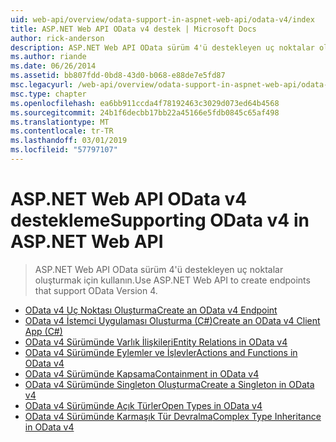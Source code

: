 ```yaml
---
uid: web-api/overview/odata-support-in-aspnet-web-api/odata-v4/index
title: ASP.NET Web API OData v4 destek | Microsoft Docs
author: rick-anderson
description: ASP.NET Web API OData sürüm 4'ü destekleyen uç noktalar oluşturmak için kullanın.
ms.author: riande
ms.date: 06/26/2014
ms.assetid: bb807fdd-0bd8-43d0-b068-e88de7e5fd87
msc.legacyurl: /web-api/overview/odata-support-in-aspnet-web-api/odata-v4
msc.type: chapter
ms.openlocfilehash: ea6bb911ccda4f78192463c3029d073ed64b4568
ms.sourcegitcommit: 24b1f6decbb17bb22a45166e5fdb0845c65af498
ms.translationtype: MT
ms.contentlocale: tr-TR
ms.lasthandoff: 03/01/2019
ms.locfileid: "57797107"
---
```

<a name="supporting-odata-v4-in-aspnet-web-api"></a><span data-ttu-id="406de-103">ASP.NET Web API OData v4 destekleme</span><span class="sxs-lookup"><span data-stu-id="406de-103">Supporting OData v4 in ASP.NET Web API</span></span>
====================
> <span data-ttu-id="406de-104">ASP.NET Web API OData sürüm 4'ü destekleyen uç noktalar oluşturmak için kullanın.</span><span class="sxs-lookup"><span data-stu-id="406de-104">Use ASP.NET Web API to create endpoints that support OData Version 4.</span></span>


- [<span data-ttu-id="406de-105">OData v4 Uç Noktası Oluşturma</span><span class="sxs-lookup"><span data-stu-id="406de-105">Create an OData v4 Endpoint</span></span>](create-an-odata-v4-endpoint.md)
- [<span data-ttu-id="406de-106">OData v4 İstemci Uygulaması Oluşturma (C#)</span><span class="sxs-lookup"><span data-stu-id="406de-106">Create an OData v4 Client App (C#)</span></span>](create-an-odata-v4-client-app.md)
- [<span data-ttu-id="406de-107">OData v4 Sürümünde Varlık İlişkileri</span><span class="sxs-lookup"><span data-stu-id="406de-107">Entity Relations in OData v4</span></span>](entity-relations-in-odata-v4.md)
- [<span data-ttu-id="406de-108">OData v4 Sürümünde Eylemler ve İşlevler</span><span class="sxs-lookup"><span data-stu-id="406de-108">Actions and Functions in OData v4</span></span>](odata-actions-and-functions.md)
- [<span data-ttu-id="406de-109">OData v4 Sürümünde Kapsama</span><span class="sxs-lookup"><span data-stu-id="406de-109">Containment in OData v4</span></span>](odata-containment-in-web-api-22.md)
- [<span data-ttu-id="406de-110">OData v4 Sürümünde Singleton Oluşturma</span><span class="sxs-lookup"><span data-stu-id="406de-110">Create a Singleton in OData v4</span></span>](using-a-singleton-in-an-odata-endpoint-in-web-api-22.md)
- [<span data-ttu-id="406de-111">OData v4 Sürümünde Açık Türler</span><span class="sxs-lookup"><span data-stu-id="406de-111">Open Types in OData v4</span></span>](use-open-types-in-odata-v4.md)
- [<span data-ttu-id="406de-112">OData v4 Sürümünde Karmaşık Tür Devralma</span><span class="sxs-lookup"><span data-stu-id="406de-112">Complex Type Inheritance in OData v4</span></span>](complex-type-inheritance-in-odata-v4.md)

